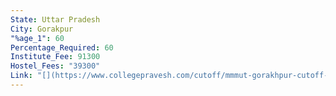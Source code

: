 ```yaml
---
State: Uttar Pradesh
City: Gorakpur
"%age_1": 60
Percentage_Required: 60
Institute_Fee: 91300
Hostel_Fees: "39300"
Link: "[](https://www.collegepravesh.com/cutoff/mmmut-gorakhpur-cutoff-2023/)"
---
```

